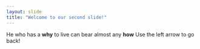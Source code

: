 ```yaml
---
layout: slide
title: "Welcome to our second slide!"
---
```

He who has a **why** to live can bear almost any **how**
Use the left arrow to go back!
